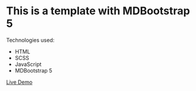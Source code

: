 # This is a template with MDBootstrap 5

Technologies used:
* HTML
* SCSS
* JavaScript
* MDBootstrap 5

[Live Demo](https://catalinbroinas.github.io/campion/)
